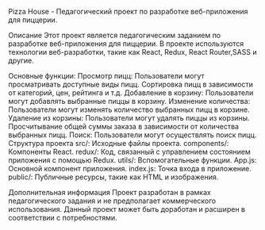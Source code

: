 Pizza House - Педагогический проект по разработке веб-приложения для пиццерии.

Описание
Этот проект является педагогическим заданием по разработке веб-приложения для пиццерии. В проекте используются технологии веб-разработки, такие как React, Redux, React Router,SASS и другие.

Основные функции:
Просмотр пицц: Пользователи могут просматривать доступные виды пицц.
Сортировка пицц в зависимости от категорий, цен, рейтинга и т.д.
Добавление в корзину: Пользователи могут добавлять выбранные пиццы в корзину.
Изменение количества: Пользователи могут изменять количество выбранных пицц в корзине.
Удаление из корзины: Пользователи могут удалять пиццы из корзины.
Просчитывание общей суммы заказа в зависимости от количества выбранных пицц.
Поиск: Пользователи могут осуществлять поиск пицц.
Структура проекта
src/: Исходные файлы проекта.
components/: Компоненты React.
redux/: Код, связанный с управлением состоянием приложения с помощью Redux.
utils/: Вспомогательные функции.
App.js: Основной компонент приложения.
index.js: Точка входа в приложение.
public/: Публичные ресурсы, такие как HTML и изображения.

Дополнительная информация
Проект разработан в рамках педагогического задания и не предполагает коммерческого использования.
Данный проект может быть доработан и расширен в соответствии с потребностями.
